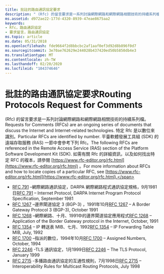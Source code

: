 ```yaml
---
title: 批註的路由通訊協定要求
description: " (Rfc) 的留言要求是一系列討論網際網路和網際網路相關技術的持續系列檔。"
ms.assetid: d972ae22-177d-4320-8939-47eae8675aa2
keywords:
- Rfc，路由通訊協定
- 要求留言，路由通訊協定
ms.topic: article
ms.date: 05/31/2018
ms.openlocfilehash: fde9664f2d8bbcbc2af1aaf0ef3d92d8b896f0d7
ms.sourcegitcommit: 3e70ae762629e244028b437420ed50b5850db4e3
ms.translationtype: MT
ms.contentlocale: zh-TW
ms.lasthandoff: 02/20/2020
ms.locfileid: "104374646"
---
```

# <a name="routing-protocols-request-for-comments"></a><span data-ttu-id="ffc0b-105">批註的路由通訊協定要求</span><span class="sxs-lookup"><span data-stu-id="ffc0b-105">Routing Protocols Request for Comments</span></span>

<span data-ttu-id="ffc0b-106"> (Rfc) 的留言要求是一系列討論網際網路和網際網路相關技術的持續系列檔。</span><span class="sxs-lookup"><span data-stu-id="ffc0b-106">Requests for Comments (RFCs) are an ongoing series of documents that discuss the Internet and Internet-related technologies.</span></span> <span data-ttu-id="ffc0b-107">特定 Rfc 是以數位來識別。</span><span class="sxs-lookup"><span data-stu-id="ffc0b-107">Particular RFCs are identified by number.</span></span> <span data-ttu-id="ffc0b-108">平臺軟體發展工具組 (SDK) 的遠端存取服務 (RAS) 一節中會參考下列 Rfc。</span><span class="sxs-lookup"><span data-stu-id="ffc0b-108">The following RFCs are referenced in the Remote Access Service (RAS) section of the Platform Software Development Kit (SDK).</span></span> <span data-ttu-id="ffc0b-109">如需有關 Rfc 的詳細資訊，以及如何找出特定 RFC 的複本，請參閱 [https://www.rfc-editor.org/rfc.html](https://www.rfc-editor.org/rfc.html) 。</span><span class="sxs-lookup"><span data-stu-id="ffc0b-109">For more information about RFCs and how to locate copies of a particular RFC, see [https://www.rfc-editor.org/rfc.html](https://www.rfc-editor.org/rfc.html).</span></span>

-   <span data-ttu-id="ffc0b-110">[RFC 791](https://www.ietf.org/rfc/rfc791.txt) –網際網路通訊協定，DARPA 網際網路程式通訊協定規格，9月1981日</span><span class="sxs-lookup"><span data-stu-id="ffc0b-110">[RFC 791](https://www.ietf.org/rfc/rfc791.txt) – Internet Protocol, DARPA Internet Program Protocol Specification, September 1981</span></span>
-   <span data-ttu-id="ffc0b-111">[RFC 1267](https://www.ietf.org/rfc/rfc1267.txt) –邊界閘道協定 3 (BGP-3) ，1991年10月</span><span class="sxs-lookup"><span data-stu-id="ffc0b-111">[RFC 1267](https://www.ietf.org/rfc/rfc1267.txt) – A Border Gateway Protocol 3 (BGP-3), October 1991</span></span>
-   <span data-ttu-id="ffc0b-112">[RFC 1268](https://www.ietf.org/rfc/rfc1268.txt) –網際網路、十月、1991中的邊界閘道協定應用程式</span><span class="sxs-lookup"><span data-stu-id="ffc0b-112">[RFC 1268](https://www.ietf.org/rfc/rfc1268.txt) – Application of the Border Gateway protocol in the Internet, October, 1991</span></span>
-   <span data-ttu-id="ffc0b-113">[RFC 1354](https://www.ietf.org/rfc/rfc1354.txt) – IP 轉送表 MIB、七月、1992</span><span class="sxs-lookup"><span data-stu-id="ffc0b-113">[RFC 1354](https://www.ietf.org/rfc/rfc1354.txt) – IP Forwarding Table MIB, July, 1992</span></span>
-   <span data-ttu-id="ffc0b-114">[RFC 1700](https://www.ietf.org/rfc/rfc1700.txt) –指派的數位，1994年10月</span><span class="sxs-lookup"><span data-stu-id="ffc0b-114">[RFC 1700](https://www.ietf.org/rfc/rfc1700.txt) – Assigned Numbers, October, 1994</span></span>
-   <span data-ttu-id="ffc0b-115">[RFC 2246](https://www.ietf.org/rfc/rfc2246.txt) -TLS 通訊協定，1月1999日</span><span class="sxs-lookup"><span data-stu-id="ffc0b-115">[RFC 2246](https://www.ietf.org/rfc/rfc2246.txt) – The TLS Protocol, January 1999</span></span>
-   <span data-ttu-id="ffc0b-116">[RFC 2715](https://www.ietf.org/rfc/rfc2715.txt) -多播路由通訊協定的互通性規則，7月1998日</span><span class="sxs-lookup"><span data-stu-id="ffc0b-116">[RFC 2715](https://www.ietf.org/rfc/rfc2715.txt) – Interoperability Rules for Multicast Routing Protocols, July 1998</span></span>

 

 




